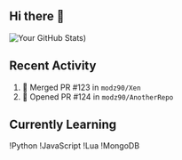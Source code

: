 ## Hi there 👋

<!--
**modz90/modz90** is a ✨ _special_ ✨ repository because its `README.md` (this file) appears on your GitHub profile.

Here are some ideas to get you started:

- 🔭 I’m currently working on ...
- 🌱 I’m currently learning ...
- 👯 I’m looking to collaborate on ...
- 🤔 I’m looking for help with ...
- 💬 Ask me about ...
- 📫 How to reach me: ...
- 😄 Pronouns: ...
- ⚡ Fun fact: ...
-->
![Your GitHub Stats](https://github-readme-stats.vercel.app/api?username=modz90&show_icons=true&hide_border=true))

## Recent Activity
<!--START_SECTION:activity-->
1. 🎉 Merged PR #123 in `modz90/Xen`
2. 💪 Opened PR #124 in `modz90/AnotherRepo`
<!--END_SECTION:activity-->


## Currently Learning
!Python
!JavaScript
!Lua
!MongoDB
